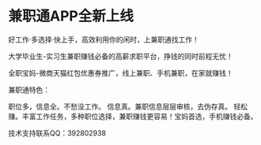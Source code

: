 # 兼职通APP全新上线

好工作·多选择·快上手，高效利用你的闲时，上兼职通找工作！

大学毕业生-实习生兼职赚钱必备的高薪求职平台，挣钱的同时前程无忧！

全职宝妈-微商天猫红包优惠券推广，线上兼职、手机兼职，在家就赚钱！

兼职通特色：

职位多，信息全。不愁没工作。
信息真。兼职信息层层审核，去伪存真。 
轻松赚。丰富工作任务，多种职位选择，兼职赚钱更容易！宝妈首选，手机赚钱必备。


技术支持联系QQ：392802938

